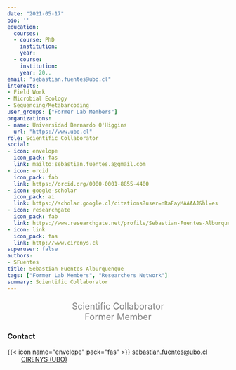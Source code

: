 ```yaml
---
date: "2021-05-17"
bio: ''
education:
  courses:
  - course: PhD 
    institution:  
    year: 
  - course: 
    institution: 
    year: 20..
email: "sebastian.fuentes@ubo.cl"
interests:
- Field Work
- Microbial Ecology
- Sequencing/Metabarcoding
user_groups: ["Former Lab Members"]
organizations:
- name: Universidad Bernardo O'Higgins 
  url: "https://www.ubo.cl"
role: Scientific Collaborator
social:
- icon: envelope
  icon_pack: fas
  link: mailto:sebastian.fuentes.a@gmail.com
- icon: orcid
  icon_pack: fab
  link: https://orcid.org/0000-0001-8855-4400
- icon: google-scholar
  icon_pack: ai
  link: https://scholar.google.cl/citations?user=nRaFayMAAAAJ&hl=es
- icon: researchgate
  icon_pack: fab
  link: https://www.researchgate.net/profile/Sebastian-Fuentes-Alburquenque
- icon: link
  icon_pack: fas
  link: http://www.cirenys.cl
superuser: false
authors:
- SFuentes
title: Sebastian Fuentes Alburquenque
tags: ["Former Lab Members", "Researchers Network"]
summary: Scientific Collaborator
---
```

<p style="color:grey; font-size:20px; text-align:center;"> Scientific Collaborator <br> Former Member </p>

<h3> Contact </h3>

{{< icon name="envelope" pack="fas" >}} sebastian.fuentes@ubo.cl<br>
<a href="mailto:sebastian.fuentes.a@gmail.com"><i class="fas fa-envelope"></i></a> &nbsp;
<a href="https://orcid.org/0000-0001-8855-4400"><i class="fab fa-orcid"></i></a> &nbsp;
<a href="https://scholar.google.cl/citations?user=nRaFayMAAAAJ&hl=es"><i class="ai ai-google-scholar-square ai"></i></a> &nbsp;
<a href="https://www.researchgate.net/profile/Sebastian-Fuentes-Alburquenque"><i class="fab fa-researchgate"></i></a> &nbsp;
<a href="http://www.cirenys.cl"><i class="fas fa-link"></i> CIRENYS (UBO)</a>


